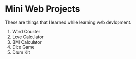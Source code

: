 # Mini Web Projects
These are things that I learned while learning web devlopment.
1. Word Counter 
2. Love Calculator
3. BMI Calculator
4. Dice Game
5. Drum Kit


